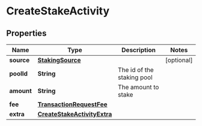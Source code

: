 

# CreateStakeActivity


## Properties

| Name | Type | Description | Notes |
|------------ | ------------- | ------------- | -------------|
|**source** | [**StakingSource**](StakingSource.md) |  |  [optional] |
|**poolId** | **String** | The id of the staking pool |  |
|**amount** | **String** | The amount to stake |  |
|**fee** | [**TransactionRequestFee**](TransactionRequestFee.md) |  |  |
|**extra** | [**CreateStakeActivityExtra**](CreateStakeActivityExtra.md) |  |  |



